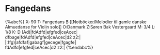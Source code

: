 # Fangedans

{%abc%}
X: 90
T: Fangedans
B:[[Notböcker/Melodier til gamle danske Almuedanse for Violin solo]]
O:Danmark
Z:Søren Bak Vestergaard
M: 3/4
L: 1/8
K: D
(Ad)|fdAdfd|efgfed|ceAcec|\
dfbage|fdAdfd|efgfed|ceAcec|d2 z2:|\
|:(fg)|afdfaf|gabagf|gecege|fgagfe|\
fdAdfd|efgfed|ceAcec|d2 z2:|
{%endabc%}
